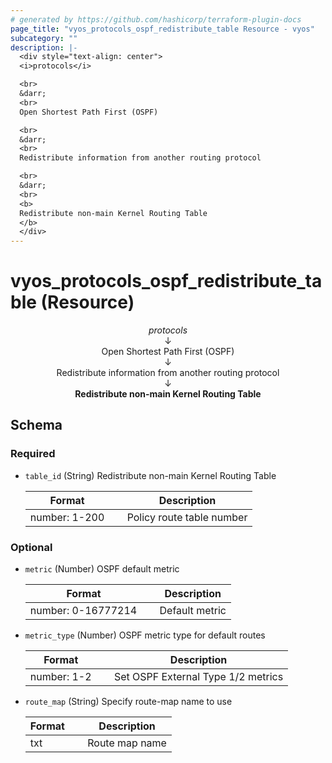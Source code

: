 ```yaml
---
# generated by https://github.com/hashicorp/terraform-plugin-docs
page_title: "vyos_protocols_ospf_redistribute_table Resource - vyos"
subcategory: ""
description: |-
  <div style="text-align: center">
  <i>protocols</i>

  <br>
  &darr;
  <br>
  Open Shortest Path First (OSPF)

  <br>
  &darr;
  <br>
  Redistribute information from another routing protocol

  <br>
  &darr;
  <br>
  <b>
  Redistribute non-main Kernel Routing Table
  </b>
  </div>
---
```


# vyos_protocols_ospf_redistribute_table (Resource)

<div style="text-align: center">
<i>protocols</i>

<br>
&darr;
<br>
Open Shortest Path First (OSPF)

<br>
&darr;
<br>
Redistribute information from another routing protocol

<br>
&darr;
<br>
<b>
Redistribute non-main Kernel Routing Table
</b>
</div>



<!-- schema generated by tfplugindocs -->
## Schema

### Required

- `table_id` (String) Redistribute non-main Kernel Routing Table

    |  Format &emsp; | Description  |
    |----------|---------------|
    |  number: 1-200  &emsp; |  Policy route table number  |

### Optional

- `metric` (Number) OSPF default metric

    |  Format &emsp; | Description  |
    |----------|---------------|
    |  number: 0-16777214  &emsp; |  Default metric  |
- `metric_type` (Number) OSPF metric type for default routes

    |  Format &emsp; | Description  |
    |----------|---------------|
    |  number: 1-2  &emsp; |  Set OSPF External Type 1/2 metrics  |
- `route_map` (String) Specify route-map name to use

    |  Format &emsp; | Description  |
    |----------|---------------|
    |  txt  &emsp; |  Route map name  |
